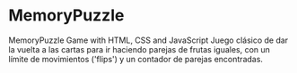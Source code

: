 # MemoryPuzzle
MemoryPuzzle Game with HTML, CSS and JavaScript
Juego clásico de dar la vuelta a las cartas para ir haciendo parejas de frutas iguales,
con un límite de movimientos ('flips') y un contador de parejas encontradas.
